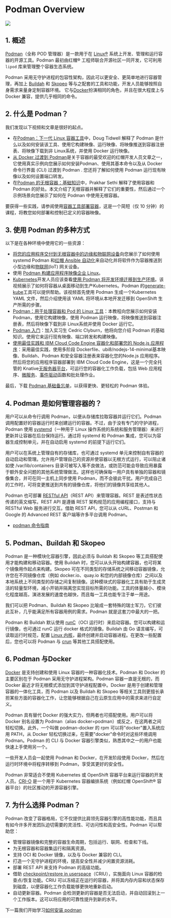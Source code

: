 #  Podman Overview

![](https://i-blog.csdnimg.cn/blog_migrate/d9acbe3976679af68407f6dc6426f943.png)







##  1. 概述
[Podman](https://podman.io/)（全称 POD 管理器）是一款用于在 [Linux®](https://www.redhat.com/zh/topics/linux/what-is-linux) 系统上开发、管理和运行容器的开源工具。Podman 最初由红帽® 工程师联合开源社区一同开发，它可利用 `lipod` 库来管理整个容器生态系统。 

Podman 采用无守护进程的包容性架构，因此可以更安全、更简单地进行容器管理，再加上 [Buildah](https://www.redhat.com/zh/topics/containers/what-is-buildah) 和 [Skopeo](https://blog.csdn.net/xixihahalelehehe/article/details/127342981) 等与之配套的工具和功能，开发人员能够按照自身需求来量身定制容器环境。 它与[Docker](https://www.docker.com/)扮演相同的角色，并且在很大程度上与 Docker 兼容，提供几乎相同的命令。

## 2. 什么是 Podman？
我们发现以下视频和文章是很好的起点。

 - 在[Podman：下一代 Linux 容器工具](https://developers.redhat.com/articles/podman-next-generation-linux-container-tools)中，Doug Tidwell 解释了 Podman 是什么以及如何安装该工具、使用它构建映像、运行映像、将映像推送到容器注册表、将映像下载到非 Linux系统，并使用 Docker 运行映像。
 - [从 Docker 过渡到 Podman](https://developers.redhat.com/blog/2020/11/19/transitioning-from-docker-to-podman)是关于容器的最受欢迎的红帽开发人员文章之一，它使用真实示例向您展示如何安装Podman、使用其基本命令以及从 Docker 命令行界面 (CLI) 过渡到 Podman . 您还将了解如何使用 Podman 运行现有映像以及如何设置端口转发。
 - 在[Podman 的无根容器：基础知识](https://developers.redhat.com/blog/2020/09/25/rootless-containers-with-podman-the-basics)中，Prakhar Sethi 解释了使用容器和 Podman 的好处。本文介绍了无根容器并解释了它们的重要性，然后通过一个示例场景向您展示了如何在 Podman 中使用无根容器。

要获得一些实践，请参阅使用[容器工具部署容器](https://developers.redhat.com/courses/red-hat-enterprise-linux/deploy-containers-podman)，这是一个简短（仅 10 分钟）的课程，将教您如何部署和控制已定义的容器映像。

##  3. 使用 Podman 的多种方式
以下是在各种环境中使用它的一些资源：

 - [将您的应用程序交付到无根容器中的边缘和物联网设备](https://developers.redhat.com/blog/2021/02/03/deliver-your-applications-to-edge-and-iot-devices-in-rootless-containers)向您展示了如何使用systemd Podman 和[红帽 Ansible 自动化](https://developers.redhat.com/products/ansible/overview)来自动化并将软件作为容器推送到小型边缘和[物联网](https://developers.redhat.com/topics/iot)(IoT) 网关设备。
 - 使用 [Podman 构建应用程序映像企业 Linux](https://developers.redhat.com/products/rhel/overview)。
 - [Kubernetes](https://developers.redhat.com/topics/kubernetes)开发人员应该查看[使用 Podman 将开发环境迁移到生产环境](https://www.youtube.com/watch?v=0qtHXQ5KEO4)。该视频展示了如何将容器从桌面移动到生产Kubernetes。Podman 的[generate-kube](https://docs.podman.io/en/latest/markdown/podman-generate-kube.1.html)工具可以提供帮助。该视频首先使用 Podman 生成一个Kubernetes YAML 文件，然后介绍使用该 YAML 将环境从本地开发迁移到 OpenShift 生产所需的步骤。
 - [Podman：用于处理容器和 Pod 的 Linux 工具](https://www.youtube.com/watch?v=bJDI_QuXeCE)：本教程向您展示如何安装 Podman，使用它构建映像，使用 Podman 运行映像，将映像推送到容器注册表，然后将映像下载到非 Linux系统并使用 Docker 运行它。
 - [Podman 入门](https://www.youtube.com/watch?v=Za36qHbrf3g)：加入实习生 Cedric Clyburn，他将向您介绍 Podman 的基础知识。使用它来运行现有映像、端口转发和构建映像。
 - [使用最佳实践和 IBM Cloud Code Engine 容器化和部署您的 Node.js 应用程序](https://www.youtube.com/watch?v=V7nz32WFut0)：采用最佳实践，使用多阶段
   Dockerfile、ubi8/nodejs-14-minimal基本映像、Buildah、Podman 和安全容器注册表来容器化您的Node.js 应用程序。然后将您的应用程序容器部署到 IBM Cloud Code Engine，这是一个完全托管的 Knative[无服务器平台](https://developers.redhat.com/topics/serverless-architecture)，可运行您的容器化工作负载，包括 Web 应用程序、[微服务](https://developers.redhat.com/topics/microservices)、[事件驱动](https://developers.redhat.com/topics/event-driven)函数和批处理作业。

最后，下载 [Podman 基础备忘单](https://developers.redhat.com/cheat-sheets/podman-basics-old)，以获得更快、更轻松的 Podman 体验。

## 4. Podman 是如何管理容器的？
用户可以从命令行调用 Podman，以便从存储库拉取容器并运行它们。Podman 调用配置好的容器运行时来创建运行的容器。不过，由于没有专门的守护进程，Podman 使用 [systemd](https://access.redhat.com/documentation/en-us/red_hat_enterprise_linux/7/html/system_administrators_guide/chap-managing_services_with_systemd)（一种用于 Linux 操作系统的系统和服务管理器）来进行更新并让容器在后台保持运行。通过将 systemd 和 Podman 集成，您可以为容器生成控制单元，并在自动启用 systemd 的前提下运行它们。

用户可以在系统上管理自有的存储库，也可通过 systemd 单元来控制自有容器的自动启动和管理。允许用户管理自己的资源并使容器以无根方式运行，可以阻止诸如使 /var/lib/containers 目录可被写入等不良做法，或防范可能会导致应用暴露于额外安全问题的其他系统管理做法。这样也可确保每一用户具有单独的容器和镜像集合，并可在同一主机上同步使用 Podman，而不会彼此干扰。用户完成自己的工作时，可将变更推送到共有的镜像仓库，将他们的镜像共享给其他人。

Podman 也可部署 [RESTful API](https://www.redhat.com/zh/topics/api/what-is-a-rest-api)（REST API）来管理容器。REST 是表述性状态传递的英文缩写。REST API 是遵循 REST 架构规范的应用编程接口，支持与 RESTful Web 服务进行交互。借助 REST API，您可以从 cURL、Postman 和 Google 的 Advanced REST 客户端等许多平台调用 Podman。


- [podman 命令指南](https://blog.csdn.net/xixihahalelehehe/article/details/121611523)

## 5. Podman、Buildah 和 Skopeo
Podman 是一种模块化容器引擎，因此必须与 Buildah 和 Skopeo 等工具搭配使用才能构建和移动容器。使用 Buildah 时，您可以从头开始构建容器，也可将某个镜像用作起点来构建。Skopeo 可在不同类型的存储系统之间移动容器镜像，允许您在不同镜像仓库（例如 docker.io、quay.io 和您的内部镜像仓库）之间以及本地系统上不同类型的存储之间复制镜像。这种模块式的容器化工具有助于生成灵活的轻量型环境，减小开销并隔离您实现目标所需的功能。工具的体量越小、模块化程度越高，演进发展的速度也越快，而且每一工具也能专注于单一用途。 

我们可以把 Podman、Buildah 和 Skopeo 比喻成一套特殊的瑞士军刀，它们彼此互补，几乎能满足所有容器用例的需求。Podman 就是这套刀中最大的一把。 

Podman 和 Buildah 默认使用 [runC](https://github.com/opencontainers/runc#readme)（OCI 运行时）来启动容器。您可以构建和运行镜像，也可通过 runC 运行 docker 格式的镜像。Buildah 由 Go 语言编写，可读取运行时规范，配置 [Linux 内核](https://www.redhat.com/zh/topics/linux/what-is-the-linux-kernel)，最终创建并启动容器进程。在更改一些配置后，您也可以将 Podman 与 [crun](https://github.com/containers/crun#readme) 等其他工具搭配使用。

## 6. Podman 与Docker
[Docker](https://www.docker.com/) 是支持创建和使用 Linux 容器的一种容器化技术。Podman 和 Docker 的主要区别在于 Podman 采用无守护进程架构。Podman 容器一直是无根的，而 Docker 最近才将无根模式添加到其守护进程配置中。Docker 是用于创建和管理容器的一体化工具，而 Podman 以及 Buildah 和 Skopeo 等相关工具则更擅长承担某些方面的容器化工作，让您能够根据自己在云原生应用中的需求来进行自定义。 

Podman 具有替代 Docker 的强大实力，但两者也可搭配使用。用户可以将 Docker 别名设置为 Podman（alias docker=podman）或反之，在这两者之间轻松切换。此外，一个叫做 podman-docker 的 rpm 可以将"docker"置入系统应用 PATH，从 Docker 轻松切换过来，在需要"docker"命令时对这些环境调用 Podman。Podman 的 CLI 与 Docker 容器引擎类似，熟悉其中之一的用户也能快速上手使用另一个。 

一些开发人员会一起使用 Podman 和 Docker，在开发阶段使用 Docker，然后在运行时环境中将程序转移到 Podman，享受其更好的安全性。 

Podman 非常适合不使用 Kubernetes 或 OpenShift 容器平台来运行容器的开发人员。[CRI-O](https://cri-o.io/) 是一个用于 Kubernetes 容器编排系统（例如红帽 OpenShift® 容器平台）的社区推动的开源容器引擎。


## 7. 为什么选择 Podman？
Podman 改变了容器格局，它不仅提供比肩领先容器引擎的高性能功能，而且具有如今许多开发团队迫切需要的灵活性、可访问性和高安全性。Podman 可以帮助您：

- 管理容器镜像和完整的容器生命周期，包括运行、联网、检查和下线。
- 为无根容器和容器集运行和隔离资源。
- 支持 OCI 和 Docker 镜像，以及与 Docker 兼容的 CLI。
- 打造一个无守护进程的环境，提高安全性并减少闲置资源消耗。 
- 部署 REST API 来支持 Podman 的高级功能。
- 借助 [checkpoint/restore in userspace](https://criu.org/Main_Page)（CRIU），实施面向 Linux 容器的检查点/恢复功能。CRIU 可以冻结正在运行的容器，并将其内存内容和状态保存到磁盘，以便容器化工作负载能够更快地重新启动。
- 自动更新容器。Podman 会检测更新的容器是否无法启动，并自动回滚到上一个工作版本。这可以将应用的可靠性提升到新的水平。 

下一篇我们开始学习[如何安装 podman](https://blog.csdn.net/xixihahalelehehe/article/details/127953530)
